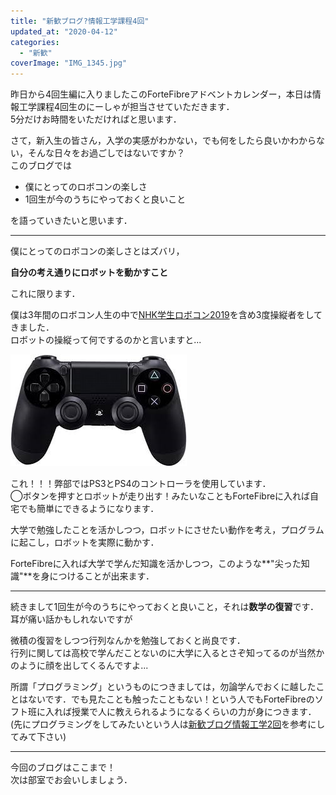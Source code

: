 ```yaml
---
title: "新歓ブログ?情報工学課程4回"
updated_at: "2020-04-12"
categories: 
  - "新歓"
coverImage: "IMG_1345.jpg"
---
```


昨日から4回生編に入りましたこのForteFibreアドベントカレンダー，本日は情報工学課程4回生のにーしゃが担当させていただきます．  
5分だけお時間をいただければと思います．

さて，新入生の皆さん，入学の実感がわかない，でも何をしたら良いかわからない，そんな日々をお過ごしではないですか？  
このブログでは  

- 僕にとってのロボコンの楽しさ
- 1回生が今のうちにやっておくと良いこと

を語っていきたいと思います．  

* * *

僕にとってのロボコンの楽しさとはズバリ，

**自分の考え通りにロボットを動かすこと**

これに限ります．

僕は3年間のロボコン人生の中で[NHK学生ロボコン2019](https://www.fortefibre.net/blog/?p=3700)を含め3度操縦者をしてきました．  
ロボットの操縦って何でするのかと言いますと...

![](images/ps4.jpeg)

これ！！！弊部ではPS3とPS4のコントローラを使用しています．  
◯ボタンを押すとロボットが走り出す！みたいなこともForteFibreに入れば自宅でも簡単にできるようになります．

大学で勉強したことを活かしつつ，ロボットにさせたい動作を考え，プログラムに起こし，ロボットを実際に動かす．

ForteFibreに入れば大学で学んだ知識を活かしつつ，このような**"尖った知識"**を身につけることが出来ます．

* * *

続きまして1回生が今のうちにやっておくと良いこと，それは**数学の復習**です．  
耳が痛い話かもしれないですが

微積の復習をしつつ行列なんかを勉強しておくと尚良です．  
行列に関しては高校で学んだことないのに大学に入るとさぞ知ってるのが当然かのように顔を出してくるんですよ...

所謂「プログラミング」というものにつきましては，勿論学んでおくに越したことはないです．でも見たことも触ったこともない！という人でもForteFibreのソフト班に入れば授業で人に教えられるようになるくらいの力が身につきます．  
(先にプログラミングをしてみたいという人は[新歓ブログ情報工学2回](https://www.fortefibre.net/blog/?p=4025)を参考にしてみて下さい)

* * *

今回のブログはここまで！  
次は部室でお会いしましょう．
